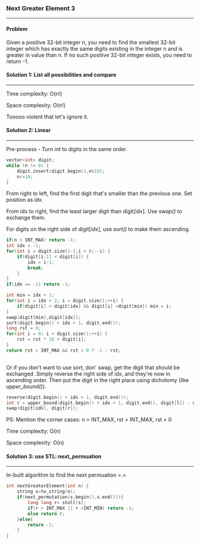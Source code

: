 ### Next Greater Element 3 ###

------

#### Problem

Given a positive 32-bit integer n, you need to find the smallest 32-bit integer which has exactly the same digits existing in the integer n and is greater in value than n. If no such positive 32-bit integer exists, you need to return -1.

#### Solution 1:  List all possibilities and compare

------

Time complexity: O(n!)

Space complexity: O(n!)

Tooooo violent that let's ignore it.

#### Solution 2: Linear

------

Pre-process - Turn int to digits in the same order.

```C++
vector<int> digit;
while (n != 0) {
    digit.insert(digit.begin(),n%10);
    n/=10;
}
```

From right to left, find the first digit that's smaller than the previous one. Set position as idx.

From idx to right, find the least larger digit than digit[idx]. Use *swap()* to exchange them.

For digits on the right side of digit[idx], use *sort()* to make them ascending. 

```c++
if(n > INT_MAX) return -1;
int idx = -1;
for(int i = digit.size()-1;i > 0;--i) {
    if(digit[i-1] < digit[i]) {
        idx = i-1;
        break;
    }
}
if(idx == -1) return -1;

int min = idx + 1;
for(int i = idx + 2; i < digit.size();++i) {
    if(digit[i] > digit[idx] && digit[i] <digit[min]) min = i;
}
swap(digit[min],digit[idx]);
sort(digit.begin() + idx + 1, digit.end());
long rst = 0;
for(int i = 0; i < digit.size();++i) {
    rst = rst * 10 + digit[i];
}
return rst > INT_MAX && rst > 0 ? -1 : rst;
    
```

Or if you don't want to use sort, don' swap, get the digit that should be exchanged .Simply reverse the right side of idx, and they're now in ascending order. Then put the  digit in the right place using dichotomy (like *upper_bound()*).

```c++
reverse(digit.begin() + idx + 1, digit.end());
int r = upper_bound(digit.begin() + idx + 1, digit.end(), digit[l]) - digit.begin();
swap(digit[idx], digit[r]);
```

PS: Mention the corner cases: n > INT_MAX, rst > INT_MAX, rst < 0

Time complexity: O(n)

Space complexity: O(n)

#### Solution 3: use STL: next_permuation

------

In-built algorithm to find the next permuation =.=

```c++
int nextGreaterElement(int n) {
    string s=to_string(n);
    if(next_permutation(s.begin(),s.end())){
        long long r= stoll(s);
        if(r > INT_MAX || r <INT_MIN) return -1;
        else return r;
    }else{
        return -1;
    }
}
```